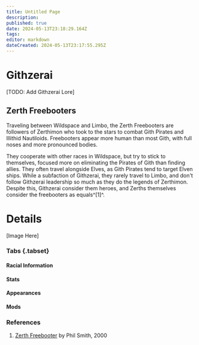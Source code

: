 ```yaml
---
title: Untitled Page
description: 
published: true
date: 2024-05-13T23:18:29.164Z
tags: 
editor: markdown
dateCreated: 2024-05-13T23:17:55.295Z
---
```


<div class="row">
	<div class="col-8">
    
# Githzerai

[TODO: Add Githzerai Lore]

## Zerth Freebooters
Traveling between Wildspace and Limbo, the Zerth Freebooters are followers of Zerthimon who took to the stars to combat Gith Pirates and Illithid Nautiloids. Freebooters appear more human than most Gith, with full noses and more pronounced bodies.

They cooperate with other races in Wildspace, but try to stick to themselves, focused more on eliminating the Pirates of Gith than finding allies. They often travel alongside Elves, as Gith Pirates tend to target Elven ships. While a subfaction of Githzerai, they rarely travel to  Limbo, and don't follow Githzerai leadership so much as they do the legends of Zerthimon. Despite this, Githzerai consider them heroes, and Zerths themselves consider the freebooters as equals^[1]^.

  </div>
  <div class="col-4">
    
# Details
[Image Here]
    
### Tabs {.tabset}
#### Racial Information
#### Stats
#### Appearances
#### Mods
  </div>
</div>
<div class="row">

  <div class="col-12">

### References
1. [Zerth Freebooter](http://www.spelljammer.org/monsters/ZerthFreebooter.html) by Phil Smith, 2000
  </div>
</div>